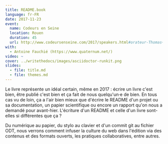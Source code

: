 ```yaml
---
title: README.book
language: fr-FR
date: 2017-11-23
event:
  name: Codeurs en Seine
  location: Rouen
  duration: 45
  url: http://www.codeursenseine.com/2017/speakers.html#orateur-Thomas+Parisot
with:
  - Antoine Fauchié (https://www.quaternum.net/)
video: ~
cover: ../writethedocs/images/asciidoctor-runkit.png
slides:
  - file: title.md
  - file: themes.md
---
```


Le livre représente un idéal certain, même en 2017 : écrire un livre c'est bien, être publié c'est bien et ça fait de nous quelqu'un·e de bien. En tous cas vu de loin, ça a l'air bien mieux que d'écrire le README d'un projet ou sa documentation, un papier scientifique ou encore un rapport qu'on nous a demandé pour avant-hier. L'écriture d'un README et celle d'un livre sont-elles si différentes que ça ?

Du numérique au papier, du stylo au clavier et d'un commit git au fichier ODT, nous verrons comment infuser la culture du web dans l'édition via des contenus et des formats ouverts, les pratiques collaboratives, entre autres.
